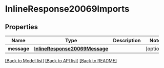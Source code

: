 # InlineResponse20069Imports

## Properties
Name | Type | Description | Notes
------------ | ------------- | ------------- | -------------
**message** | [**InlineResponse20069Message**](InlineResponse20069Message.md) |  | [optional] 

[[Back to Model list]](../README.md#documentation-for-models) [[Back to API list]](../README.md#documentation-for-api-endpoints) [[Back to README]](../README.md)


